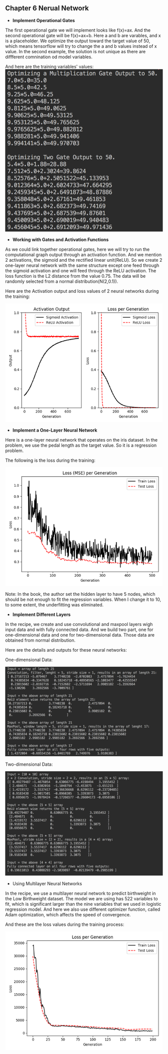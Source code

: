 ## Chapter 6 Nerual Network

* **Implement Operational Gates**

The first operational gate we will implement looks like f(x)=ax. And the second operational gate will be f(x)=ax+b. Here a and b are varables, and x is a placeholder. We optimize the output toward the target value of 50, which means tensorflow will try to change the a and b values instead of x value. In the second example, the solution is not unique as there are diffferent comnination od model variables. 

And here are the training variables' values:
![OptionalGate](Image/OperationalGate.png)

* **Working with Gates and Activation Functions**

As we could link together operational gates, here we will try to run the computational graph output through an activation function. And we mention 2 activations, the sigmoid and the rectified linear unit(ReLU). So we create 2 one-layer neural network with the same structure except one feed through the sigmoid activation and one will feed through the ReLU activation. The loss function is the L2 distance from the value 0.75. The data will be randomly selected from a normal distribution(N(2,0.1)).  

Here are the Activation output and loss values of 2 neural networks during the training:

![Gates&ActivationSigmoid&Relu](Image/Gates&ActivationSigmoid&Relu.png)

* **Implement a One-Layer Neural Network**

Here is a one-layer neural network that operates on the iris dataset. In the problem, we use the pedal length as the target value. So it is a regression problem. 

The following is the loss during the training:

![OneHiddenLayer](Image/OneHiddenLayer.png)

Note: In the book, the author set the hidden layer to have 5 nodes, which should be not enough to fit the regression variables. When I change it to 10, to some extent, the underfitting was eliminated.

* **Implement Different Layers**

In the recipe, we create and use convolutional and maxpool layers wigh input data and with fully connected data. And we build two part, one for one-dimensional data and one for two-dimensional data. Those data are obtained from normal distribution.

Here are the details and outputs for these neural networks:

One-dimensional Data:

![Inplement1dNeuralNetwork](Image/Inplement1dNeuralNetwork.png)

Two-dimensional Data:

![Implement2dNeuralNetwork](Image/Implement2dNeuralNetwork.png)

* Using Multilayer Neural Networks

In the recipe, we use a multilayer neural network to predict birthweight in the Low Birthweight dataset. The model we are using has 522 variables to fit, which is significant larger than the nine variables that we used in logistic regression model. And here we also use different optimizer function, called Adam optimization, which affects the speed of convergence.

And these are the loss values during the training process:

![MultilayerNeuralNetwork](Image/MultilayerNeuralNetwork.png)